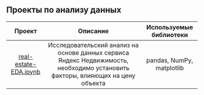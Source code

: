 ## Проекты по анализу данных


| Проект                       | Описание          | Используемые библиотеки                  |
|:---------------------------: |:---------------------------:  |:---------------------------:|
| [real-estate-EDA.ipynb](https://github.com/xenia-gontar/data-analysis-projects/blob/main/real-estate-EDA.ipynb) | Исследовательский анализ на основе данных сервиса Яндекс Недвижимость, необходимо установить факторы, влияющих на цену объекта | pandas, NumPy, matplotlib 
